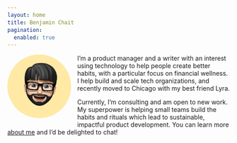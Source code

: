 ```yaml
---
layout: home
title: Benjamin Chait
pagination:
  enabled: true
---
```

<img src="img/IMG_0534.jpeg" style="float: left; width: 9rem; border-radius: 50%; margin: 0 1em 1em 0;" />

<p>I’m a product manager and a writer with an interest using technology to help people create better habits, with a particular focus on financial wellness. I help build and scale tech organizations, and recently moved to Chicago with my best friend Lyra.</p>

<p>Currently, I’m consulting and am open to new work. My superpower is helping small teams build the habits and rituals which lead to sustainable, impactful product development. You can learn more <a href="/about">about me</a> and I’d be delighted to chat!</p>

<div style="clear: both;">&nbsp;</div>
